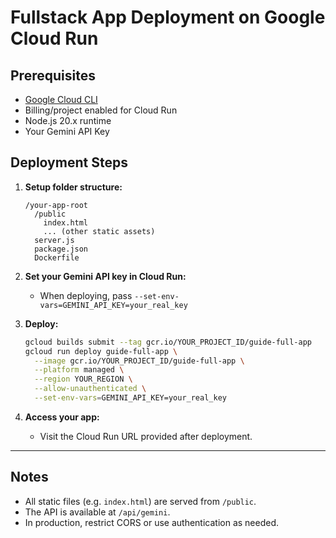 # Fullstack App Deployment on Google Cloud Run

## Prerequisites

- [Google Cloud CLI](https://cloud.google.com/sdk/docs/install)
- Billing/project enabled for Cloud Run
- Node.js 20.x runtime
- Your Gemini API Key

## Deployment Steps

1. **Setup folder structure:**
    ```
    /your-app-root
      /public
        index.html
        ... (other static assets)
      server.js
      package.json
      Dockerfile
    ```

2. **Set your Gemini API key in Cloud Run:**
    - When deploying, pass `--set-env-vars=GEMINI_API_KEY=your_real_key`

3. **Deploy:**
    ```sh
    gcloud builds submit --tag gcr.io/YOUR_PROJECT_ID/guide-full-app
    gcloud run deploy guide-full-app \
      --image gcr.io/YOUR_PROJECT_ID/guide-full-app \
      --platform managed \
      --region YOUR_REGION \
      --allow-unauthenticated \
      --set-env-vars=GEMINI_API_KEY=your_real_key
    ```

4. **Access your app:**
    - Visit the Cloud Run URL provided after deployment.

---

## Notes

- All static files (e.g. `index.html`) are served from `/public`.
- The API is available at `/api/gemini`.
- In production, restrict CORS or use authentication as needed.
